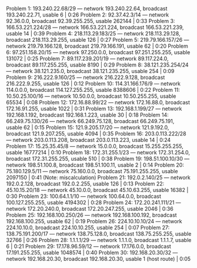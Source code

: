 Problem 1: 193.240.22.68/29 — network 193.240.22.64, broadcast 193.240.22.71, usable 6 | 0:26
Problem 2: 92.37.42.3/14 — network 92.36.0.0, broadcast 92.39.255.255, usable 262144 | 0:33
Problem 3: 166.53.221.224/28 — network 166.53.221.224, broadcast 166.53.221.239, usable 14 | 0:39
Problem 4: 218.113.29.183/25 — network 218.113.29.128, broadcast 218.113.29.255, usable 126 | 0:27
Problem 5: 219.79.166.157/26 — network 219.79.166.128, broadcast 219.79.166.191, usable 62 | 0:20
Problem 6: 97.251.158.20/15 — network 97.250.0.0, broadcast 97.251.255.255, usable 131072 | 0:25
Problem 7: 89.117.239.201/19 — network 89.117.224.0, broadcast 89.117.255.255, usable 8190 | 0:29
Problem 8: 38.121.235.254/24 — network 38.121.235.0, broadcast 38.121.235.255, usable 254 | 0:09
Problem 9: 216.222.9.160/25 — network 216.222.9.128, broadcast 216.222.9.255, usable 126 | 0:12
Problem 10: 114.31.166.176/9 — network 114.0.0.0, broadcast 114.127.255.255, usable 8388606 | 0:22
Problem 11: 10.50.25.100/16 — network 10.50.0.0, broadcast 10.50.255.255, usable 65534 | 0:08
Problem 12: 172.16.88.99/22 — network 172.16.88.0, broadcast 172.16.91.255, usable 1022 | 0:31
Problem 13: 192.168.1.199/27 — network 192.168.1.192, broadcast 192.168.1.223, usable 30 | 0:18
Problem 14: 66.249.75.130/26 — network 66.249.75.128, broadcast 66.249.75.191, usable 62 | 0:15
Problem 15: 121.9.205.17/20 — network 121.9.192.0, broadcast 121.9.207.255, usable 4094 | 0:35
Problem 16: 203.0.113.222/28 — network 203.0.113.208, broadcast 203.0.113.223, usable 14 | 0:24
Problem 17: 15.25.35.45/8 — network 15.0.0.0, broadcast 15.255.255.255, usable 16777214 | 0:10
Problem 18: 172.31.255.1/23 — network 172.31.254.0, broadcast 172.31.255.255, usable 510 | 0:38
Problem 19: 198.51.100.10/30 — network 198.51.100.8, broadcast 198.51.100.11, usable 2 | 0:14
Problem 20: 75.180.129.5/11 — network 75.160.0.0, broadcast 75.191.255.255, usable 2097150 | 0:41 (Note: miscalculation)
Problem 21: 192.0.2.140/25 — network 192.0.2.128, broadcast 192.0.2.255, usable 126 | 0:13
Problem 22: 45.10.15.20/18 — network 45.10.0.0, broadcast 45.10.63.255, usable 16382 | 0:30
Problem 23: 100.64.1.1/10 — network 100.64.0.0, broadcast 100.127.255.255, usable 4194302 | 0:28
Problem 24: 172.20.241.111/21 — network 172.20.240.0, broadcast 172.20.247.255, usable 2046 | 0:36
Problem 25: 192.168.100.250/26 — network 192.168.100.192, broadcast 192.168.100.255, usable 62 | 0:19
Problem 26: 224.10.10.10/24 — network 224.10.10.0, broadcast 224.10.10.255, usable 254 | 0:07
Problem 27: 138.75.191.200/17 — network 138.75.128.0, broadcast 138.75.255.255, usable 32766 | 0:26
Problem 28: 1.1.1.1/29 — network 1.1.1.0, broadcast 1.1.1.7, usable 6 | 0:21
Problem 29: 17.178.96.59/12 — network 17.176.0.0, broadcast 17.191.255.255, usable 1048574 | 0:40
Problem 30: 192.168.20.30/32 — network 192.168.20.30, broadcast 192.168.20.30, usable 1 (host route) | 0:05
